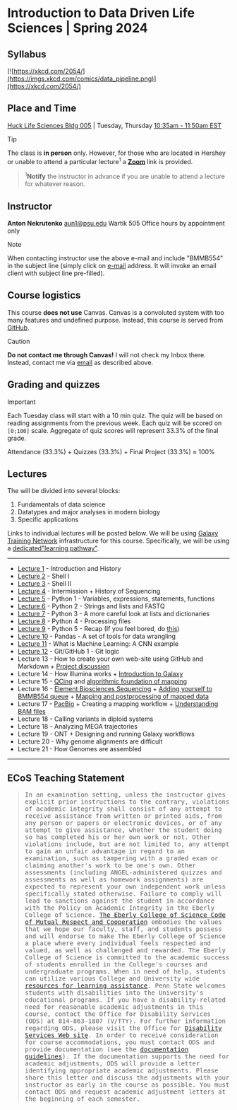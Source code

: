 # Introduction to Data Driven Life Sciences | Spring 2024

## Syllabus

[![https://xkcd.com/2054/](https://imgs.xkcd.com/comics/data_pipeline.png)](https://xkcd.com/2054/)

## Place and Time

[Huck Life Sciences Bldg 005](https://www.map.psu.edu/?id=1134#!m/609644) | Tuesday, Thursday [10:35am - 11:50am EST](https://www.timeanddate.com/)

> [!TIP]
>The class is **in person** only. However, for those who are located in Hershey or unable to attend a particular lecture<sup>1</sup> a [**Zoom**](https://psu.zoom.us/j/92390068604) link is provided. 

> <sup>1</sup>**Notify** the instructor in advance if you are unable to attend a lecture for whatever reason.

## Instructor

**Anton Nekrutenko**
[aun1@psu.edu](mailto:aun1@psu.edu?Subject=BMMB554)
Wartik 505
Office hours by appointment only

> [!NOTE]
> When contacting instructor use the above e-mail and include "BMMB554" in the subject line (simply click on [e-mail](mailto:aun1@psu.edu?Subject=BMMB554) address. It will invoke an email client with subject line pre-filled).

## Course logistics

This course **does not use** Canvas. Canvas is a convoluted system with too many features and undefined purpose. Instead, this course is served from [GitHub](https://github.com/nekrut/BMMB554). 


> [!CAUTION]
> **Do not contact me through Canvas!** I will not check my Inbox there. Instead, contact me via [email](mailto:aun1@psu.edu?Subject=BMMB554) as described above.
> 
## Grading and quizzes

> [!IMPORTANT]
> Each Tuesday class will start with a 10 min quiz. The quiz will be based on reading assignments from the previous week. Each quiz will be scored on `[0;100]` scale. Aggregate of quiz scores will represent 33.3% of the final grade. 

Attendance (33.3%) + Quizzes (33.3%) + Final Project (33.3%)  &#8776; 100%

## Lectures

The will be divided into several blocks:

1. Fundamentals of data science
2. Datatypes and major analyses in modern biology
3. Specific applications

Links to individual lectures will be posted below. We will be using [Galaxy Training Network](https://training.galaxyproject.org) infrastructure for this course. Specifically, we will be using a [dedicated"learning pathway"](https://training.galaxyproject.org/training-material/learning-pathways/data-driven-biology.html). 

----

- [Lecture 1](https://training.galaxyproject.org/topics/data-science/tutorials/gnmx-lecture1/tutorial.html) - Introduction and History
- [Lecture 2](https://gxy.io/GTN:T00076) - Shell I
- [Lecture 3](https://gxy.io/GTN:T00074) - Shell II
- [Lecture 4](https://training.galaxyproject.org/topics/data-science/tutorials/gnmx-lecture2/tutorial.html) - Intermission + History of Sequencing
- [Lecture 5](https://training.galaxyproject.org/topics/data-science/tutorials/gnmx-lecture2/tutorial.html) - Python 1 - Variables, expressions, statements, functions
- [Lecture 6](https://training.galaxyproject.org/topics/data-science/tutorials/gnmx-lecture3/tutorial.html) - Python 2 - Strings and lists and FASTQ
- [Lecture 7](https://training.galaxyproject.org/topics/data-science/tutorials/gnmx-lecture4/tutorial.html) - Python 3 - A more careful look at lists and dictionaries
- [Lecture 8](https://training.galaxyproject.org/topics/data-science/tutorials/gnmx-lecture5/tutorial.html) - Python 4 - Processing files
- [Lecture 9](https://training.galaxyproject.org/training-material/topics/data-science/tutorials/python-basics/tutorial.html) - Python 5 - Recap (If you feel bored, do [this](https://training.galaxyproject.org/training-material/topics/data-science/tutorials/python-advanced-np-pd/tutorial.html))
- [Lecture 10](https://training.galaxyproject.org/topics/data-science/tutorials/gnmx-lecture6/tutorial.html) - Pandas - A set of tools for data wrangling
- [Lecture 11](https://gallantries.github.io/video-library/videos/statistics/CNN/) - What is Machine Learning: A CNN example 
- [Lecture 12](https://training.galaxyproject.org/topics/data-science/tutorials/gnmx-lecture7/tutorial.html) - Git/GitHub 1 - Git logic
- Lecture 13 - How to create your own web-site using GitHub and Markdown + [Project discussion](https://www.science.org/doi/10.1126/science.aag0822) 
- Lecture 14 - How Illumina works + [Introduction to Galaxy](https://gxy.io/GTN:T00186)
- Lecture 15 - [QCing](https://training.galaxyproject.org/training-material/topics/introduction/tutorials/vsi_qc/tutorial.html) and [algorithmic foundation of mapping](https://github.com/nekrut/BMMB554/blob/master/2024/finding_matches.md)
- Lecture 16 - [Element Biosciences Sequencing](http://dx.doi.org/10.1038/s41587-023-01750-7) + [Adding yourself to BMMB554 queue](https://github.com/nekrut/BMMB554/blob/master/2024/galaxy_queue.md) + [Mapping and postprocessing of mapped data](https://gxy.io/GTN:T00188)
- Lecture 17 - [PacBio](https://github.com/nekrut/BMMB554/blob/master/2024/pacbio.md) + Creating a mapping workflow + [Understanding BAM files](https://samtools.github.io/hts-specs/SAMv1.pdf)
- Lecture 18 - Calling variants in diploid systems
- Lecture 18 - Analyzing MEGA trajectories
- Lecture 19 - ONT + Designing and running Galaxy workflows
- Lecture 20 - Why genome alignments are difficult
- Lecture 21 - How Genomes are assembled

-----

## ECoS Teaching Statement

><tt>In an examination setting, unless the instructor gives explicit prior instructions to the contrary, violations of academic integrity shall consist of any attempt to receive assistance from written or printed aids, from any person or papers or electronic devices, or of any attempt to give assistance, whether the student doing so has completed his or her own work or not. Other violations include, but are not limited to, any attempt to gain an unfair advantage in regard to an examination, such as tampering with a graded exam or claiming another's work to be one's own. Other assessments (including ANGEL-administered quizzes and assessments as well as homework assignments) are expected to represent your own independent work unless specifically stated otherwise. Failure to comply will lead to sanctions against the student in accordance with the Policy on Academic Integrity in the Eberly College of Science. [The Eberly College of Science Code of Mutual Respect and Cooperation](www.science.psu.edu/climate/Code-of-Mutual-Respect-final.pdf) embodies the values that we hope our faculty, staff, and students possess and will endorse to make The Eberly College of Science a place where every individual feels respected and valued, as well as challenged and rewarded.   The Eberly College of Science is committed to the academic success of students enrolled in the College's  courses and undergraduate programs. When in need of help, students can utilize various College and University wide [resources for learning assistance](http://www.science.psu.edu/advising/success). Penn State welcomes students with disabilities into the University's educational programs. If you have a disability-related need for reasonable academic adjustments in this course, contact the Office for Disability Services (ODS) at 814-863-1807 (V/TTY). For further information regarding ODS, please visit the Office for [Disability Services Web site](http://equity.psu.edu/ods/). In order to receive consideration for course accommodations, you must contact ODS and provide documentation (see the [documentation guidelines](http://equity.psu.edu/student-disability-resources/guidelines)). If the documentation supports the need for academic adjustments, ODS will provide a letter identifying appropriate academic adjustments. Please share this letter and discuss the adjustments with your instructor as early in the course as possible. You must contact ODS and request academic adjustment letters at the beginning of each semester.</tt>

